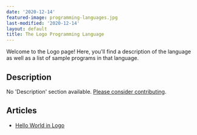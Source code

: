 ```yaml
---
date: '2020-12-14'
featured-image: programming-languages.jpg
last-modified: '2020-12-14'
layout: default
title: The Logo Programming Language
---
```


Welcome to the Logo page! Here, you'll find a description of the language as well as a list of sample programs in that language.

## Description

No 'Description' section available. [Please consider contributing](https://github.com/TheRenegadeCoder/sample-programs-website).

## Articles

- [Hello World in Logo](https://sampleprograms.io/projects/hello-world/logo)
